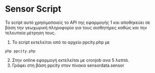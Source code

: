 # Sensor Script

Το script αυτό χρησιμοποιείς το API της εφαρμογής 1 και αποθηκεύει σε βάση την γεωχωρική πληροφορία για τους αισθητήρες καθώς και την τελευταία μέτρηση τους.

1. Το script εκτελείται από το αρχείο ppcity.php με
```
php ppcity.php
```
2. Στην online εφαρμογή εκτελείται με cronjob ανα 5 λεπτά.
3. Γράφει στη βάση ppcity στον πίνακα sensordata.sensor
